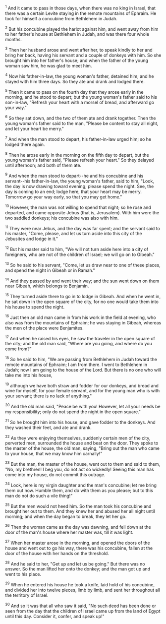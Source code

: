 <sup>1</sup> 
And it came to pass in those days, when there was no king in Israel, that there was a certain Levite staying in the remote mountains of Ephraim. He took for himself a concubine from Bethlehem in Judah. 

<sup>2</sup> 
But his concubine played the harlot against him, and went away from him to her father's house at Bethlehem in Judah, and was there four whole months. 

<sup>3</sup> 
Then her husband arose and went after her, to speak kindly to her and bring her back, having his servant and a couple of donkeys with him. So she brought him into her father's house; and when the father of the young woman saw him, he was glad to meet him. 

<sup>4</sup> 
Now his father-in-law, the young woman's father, detained him; and he stayed with him three days. So they ate and drank and lodged there. 

<sup>5</sup> 
Then it came to pass on the fourth day that they arose early in the morning, and he stood to depart; but the young woman's father said to his son-in-law, "Refresh your heart with a morsel of bread, and afterward go your way." 

<sup>6</sup> 
So they sat down, and the two of them ate and drank together. Then the young woman's father said to the man, "Please be content to stay all night, and let your heart be merry." 

<sup>7</sup> 
And when the man stood to depart, his father-in-law urged him; so he lodged there again. 

<sup>8</sup> 
Then he arose early in the morning on the fifth day to depart, but the young woman's father said, "Please refresh your heart." So they delayed until afternoon; and both of them ate. 

<sup>9</sup> 
And when the man stood to depart--he and his concubine and his servant--his father-in-law, the young woman's father, said to him, "Look, the day is now drawing toward evening; please spend the night. See, the day is coming to an end; lodge here, that your heart may be merry. Tomorrow go your way early, so that you may get home." 

<sup>10</sup> 
However, the man was not willing to spend that night; so he rose and departed, and came opposite Jebus (that is, Jerusalem). With him were the two saddled donkeys; his concubine was also with him. 

<sup>11</sup> 
They were near Jebus, and the day was far spent; and the servant said to his master, "Come, please, and let us turn aside into this city of the Jebusites and lodge in it." 

<sup>12</sup> 
But his master said to him, "We will not turn aside here into a city of foreigners, who are not of the children of Israel; we will go on to Gibeah." 

<sup>13</sup> 
So he said to his servant, "Come, let us draw near to one of these places, and spend the night in Gibeah or in Ramah." 

<sup>14</sup> 
And they passed by and went their way; and the sun went down on them near Gibeah, which belongs to Benjamin. 

<sup>15</sup> 
They turned aside there to go in to lodge in Gibeah. And when he went in, he sat down in the open square of the city, for no one would take them into his house to spend the night. 

<sup>16</sup> 
Just then an old man came in from his work in the field at evening, who also was from the mountains of Ephraim; he was staying in Gibeah, whereas the men of the place were Benjamites. 

<sup>17</sup> 
And when he raised his eyes, he saw the traveler in the open square of the city; and the old man said, "Where are you going, and where do you come from?" 

<sup>18</sup> 
So he said to him, "We are passing from Bethlehem in Judah toward the remote mountains of Ephraim; I am from there. I went to Bethlehem in Judah; now I am going to the house of the Lord. But there is no one who will take me into his house, 

<sup>19</sup> 
although we have both straw and fodder for our donkeys, and bread and wine for myself, for your female servant, and for the young man who is with your servant; there is no lack of anything." 

<sup>20</sup> 
And the old man said, "Peace be with you! However, let all your needs be my responsibility; only do not spend the night in the open square." 

<sup>21</sup> 
So he brought him into his house, and gave fodder to the donkeys. And they washed their feet, and ate and drank.

<sup>22</sup> 
As they were enjoying themselves, suddenly certain men of the city, perverted men, surrounded the house and beat on the door. They spoke to the master of the house, the old man, saying, "Bring out the man who came to your house, that we may know him carnally!" 

<sup>23</sup> 
But the man, the master of the house, went out to them and said to them, "No, my brethren! I beg you, do not act so wickedly! Seeing this man has come into my house, do not commit this outrage. 

<sup>24</sup> 
Look, here is my virgin daughter and the man's concubine; let me bring them out now. Humble them, and do with them as you please; but to this man do not do such a vile thing!" 

<sup>25</sup> 
But the men would not heed him. So the man took his concubine and brought her out to them. And they knew her and abused her all night until morning; and when the day began to break, they let her go. 

<sup>26</sup> 
Then the woman came as the day was dawning, and fell down at the door of the man's house where her master was, till it was light. 

<sup>27</sup> 
When her master arose in the morning, and opened the doors of the house and went out to go his way, there was his concubine, fallen at the door of the house with her hands on the threshold. 

<sup>28</sup> 
And he said to her, "Get up and let us be going." But there was no answer. So the man lifted her onto the donkey; and the man got up and went to his place. 

<sup>29</sup> 
When he entered his house he took a knife, laid hold of his concubine, and divided her into twelve pieces, limb by limb, and sent her throughout all the territory of Israel. 

<sup>30</sup> 
And so it was that all who saw it said, "No such deed has been done or seen from the day that the children of Israel came up from the land of Egypt until this day. Consider it, confer, and speak up!"